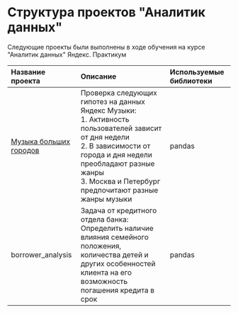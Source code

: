 # Структура проектов "Аналитик данных"


Следующие проекты были выполнены в ходе обучения на курсе "Аналитик данных" Яндекс. Практикум

| Название проекта | Описание | Используемые библиотеки |
|:----------------|:------------|:---------------|
| [Музыка больших городов](https://github.com/mrKostya19/Data-Analyst/tree/main/Data_Analyst_projects/big_city_music) | Проверка следующих гипотез на данных Яндекс Музыки: <br/> 1. Активность пользователей зависит от дня недели <br/> 2. В зависимости от города и дня недели преобладают разные жанры <br/> 3. Москва и Петербург предпочитают разные жанры музыки | pandas |
| borrower_analysis | Задача от кредитного отдела банка:<br/> Определить наличие влияния семейного положения, количества детей и других особенностей клиента на его возможность погашения кредита в срок | pandas |
